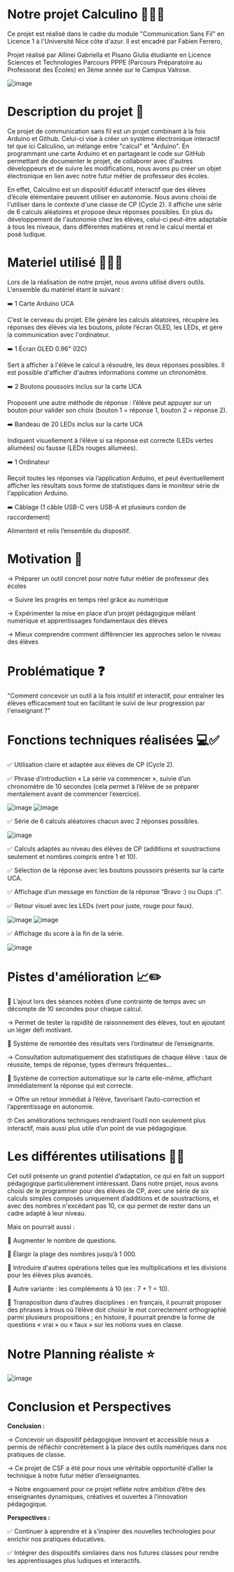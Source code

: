 # Notre projet Calculino 🏫👩‍🏫
Ce projet est réalisé dans le cadre du module "Communication Sans Fil" en Licence 1 à l'Université Nice côte d'azur. Il est encadré par Fabien Ferrero, 

Projet réalisé par Allinei Gabriella et Pisano Giulia étudiante en Licence Sciences et Technologies Parcours PPPE (Parcours Préparatoire au Professorat des Écoles) en 3ème année sur le Campus Valrose. 

![image](https://github.com/user-attachments/assets/fc6ba4a5-c78a-49b1-a148-e48369347f2c)

# Description du projet 📝

Ce projet de communication sans fil est un projet combinant à la fois Arduino et Github. Celui-ci vise à créer un système électronique interactif tel que ici Calculino, un mélange entre "calcul" et "Arduino". En programmant une carte Arduino et en partageant le code sur GitHub permettant de documenter le projet, de collaborer avec d'autres développeurs et de suivre les modifications, nous avons pu créer un objet électronique en lien avec notre futur métier de professeur des écoles.

En effet, Calculino est un dispositif éducatif interactif que des élèves d’école élémentaire peuvent utiliser en autonomie. Nous avons choisi de l'utiliser dans le contexte d'une classe de CP (Cycle 2).  Il affiche une série de 6 calculs aléatoires et propose deux réponses possibles. En plus du développement de l'autonomie chez les élèves, celui-ci peut-être adaptable à tous les niveaux, dans différentes matières et rend le calcul mental et posé ludique.

# Materiel utilisé 👩‍💻🔧

Lors de la réalisation de notre projet, nous avons utilisé divers outils. L'ensemble du matériel étant le suivant :

➡️ 1 Carte Arduino UCA

C’est le cerveau du projet. Elle génère les calculs aléatoires, récupère les réponses des élèves via les boutons, pilote l’écran OLED, les LEDs, et gère la communication avec l'ordinateur.

➡️ 1 Écran OLED 0.96" (I2C)

Sert à afficher à l'élève le calcul à résoudre, les deux réponses possibles. Il est possible d'afficher d'autres informations comme un chronomètre. 

➡️ 2 Boutons poussoirs inclus sur la carte UCA

Proposent une autre méthode de réponse : l’élève peut appuyer sur un bouton pour valider son choix (bouton 1 = réponse 1, bouton 2 = réponse 2).

➡️ Bandeau de 20 LEDs inclus sur la carte UCA

Indiquent visuellement à l’élève si sa réponse est correcte (LEDs vertes allumées) ou fausse (LEDs rouges allumées).

➡️ 1 Ordinateur

Reçoit toutes les réponses via l’application Arduino, et peut éventuellement afficher les résultats sous forme de statistiques dans le moniteur série de l'application Arduino.

➡️ Câblage (1 câble USB-C vers USB-A et plusieurs cordon de raccordement)

Alimentent et relis l’ensemble du dispositif.

# Motivation 💪

-> Préparer un outil concret pour notre futur métier de professeur des écoles 

-> Suivre les progrès en temps réel grâce au numérique

-> Expérimenter la mise en place d’un projet pédagogique mêlant numérique et apprentissages fondamentaux des élèves 

-> Mieux comprendre comment différencier les approches selon le niveau des élèves

# Problématique ❓

"Comment concevoir un outil à la fois intuitif et interactif, pour entraîner les élèves efficacement tout en facilitant le suivi de leur progression par l'enseignant ?" 

# Fonctions techniques réalisées 💻✅

✅ Utilisation claire et adaptée aux élèves de CP (Cycle 2).

✅ Phrase d’introduction « La série va commencer », suivie d’un chronomètre de 10 secondes (cela permet à l’élève de se préparer mentalement avant de commencer l’exercice).

![image](https://github.com/user-attachments/assets/0d7e6bb9-43cc-47dd-976e-361d369a755a)
![image](https://github.com/user-attachments/assets/7a842ada-8458-4487-8b91-9275a5e66cd3)

✅ Série de 6 calculs aléatoires chacun avec 2 réponses possibles.

![image](https://github.com/user-attachments/assets/d2bb4df6-bfbe-4e59-87c0-1eb91616a487)

✅ Calculs adaptés au niveau des élèves de CP (additions et soustractions seulement et nombres compris entre 1 et 10).

✅ Sélection de la réponse avec les boutons poussoirs présents sur la carte UCA.

✅ Affichage d’un message en fonction de la réponse “Bravo :) ou Oups :(”.

✅ Retour visuel avec les LEDs (vert pour juste, rouge pour faux).

![image](https://github.com/user-attachments/assets/016dbead-c963-46cd-b040-aff16b8a152e)
![image](https://github.com/user-attachments/assets/daf8477f-39bc-4883-be00-b5ac13a987e4)

✅ Affichage du score à la fin de la série.

![image](https://github.com/user-attachments/assets/ccb6a569-e301-41fd-b8e4-7e7c0e3c5d63)


# Pistes d'amélioration 📈✏️

🤔 L’ajout lors des séances notées d’une contrainte de temps avec un décompte de 10 secondes pour chaque calcul.

-> Permet de tester la rapidité de raisonnement des élèves, tout en ajoutant un léger défi motivant. 

🤔 Système de remontée des résultats vers l’ordinateur de l’enseignante.

-> Consultation automatiquement des statistiques de chaque élève : taux de réussite, temps de réponse, types d’erreurs fréquentes… 

🤔 Système de correction automatique sur la carte elle-même, affichant immédiatement la réponse qui est correcte. 

-> Offre un retour immédiat à l’élève, favorisant l’auto-correction et l’apprentissage en autonomie. 

🤓 Ces améliorations techniques rendraient l’outil non seulement plus interactif, mais aussi plus utile d’un point de vue pédagogique.

# Les différentes utilisations 👩‍🏫

Cet outil présente un grand potentiel d’adaptation, ce qui en fait un support pédagogique particulièrement intéressant. Dans notre projet, nous avons choisi de le programmer pour des élèves de CP, avec une série de six calculs simples composés uniquement d’additions et de soustractions, et avec des nombres n'excédant pas 10, ce qui permet de rester dans un cadre adapté à leur niveau.

Mais on pourrait aussi : 

📌 Augmenter le nombre de questions.

📌 Élargir la plage des nombres jusqu’à 1 000.

📌 Introduire d'autres opérations telles que les multiplications et les divisions pour les élèves plus avancés. 

📌 Autre variante : les compléments à 10 (ex : 7 + ? = 10). 

📌 Transposition dans d’autres disciplines : en français, il pourrait proposer des phrases à trous où l’élève doit choisir le mot correctement orthographié parmi plusieurs propositions ; en histoire, il pourrait prendre la forme de questions « vrai » ou « faux » sur les notions vues en classe.

# Notre Planning réaliste ⭐️

![image](https://github.com/user-attachments/assets/d4212f84-b584-4a0d-be0c-a9056a3cca11)

# Conclusion et Perspectives 

**Conclusion :**

-> Concevoir un dispositif pédagogique innovant et accessible nous a permis de réfléchir concrètement à la place des outils numériques dans nos pratiques de classe.

-> Ce projet de CSF a été pour nous une véritable opportunité d’allier la technique à notre futur métier d’enseignantes.

-> Notre engouement pour ce projet reflète notre ambition d’être des enseignantes dynamiques, créatives et ouvertes à l’innovation pédagogique.

**Perspectives :**

✅ Continuer à apprendre et à s’inspirer des nouvelles technologies pour enrichir nos pratiques éducatives.

✅ Intégrer des dispositifs similaires dans nos futures classes pour rendre les apprentissages plus ludiques et interactifs.

